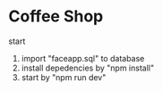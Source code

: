 # Coffee Shop

start

1. import "faceapp.sql" to database
2. install depedencies by "npm install"
3. start by "npm run dev"
